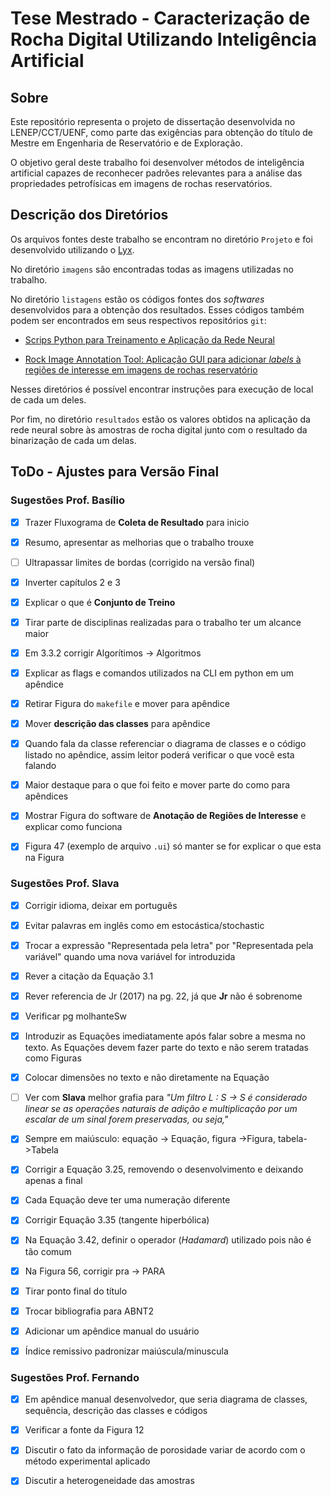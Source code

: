 # Tese Mestrado - Caracterização de Rocha Digital Utilizando Inteligência Artificial

## Sobre

Este repositório representa o projeto de dissertação desenvolvida no LENEP/CCT/UENF, como parte das exigências para obtenção do título de Mestre em Engenharia de Reservatório e de Exploração. 

O objetivo geral deste trabalho foi desenvolver métodos de inteligência artificial capazes de reconhecer padrões relevantes para a análise das propriedades petrofísicas em imagens de rochas reservatórios.

## Descrição dos Diretórios 

Os arquivos fontes deste trabalho se encontram no diretório `Projeto` e foi desenvolvido utilizando o [Lyx](https://www.lyx.org/Home).

No diretório `imagens` são encontradas todas as imagens utilizadas no trabalho.

No diretório `listagens` estão os códigos fontes dos *softwares* desenvolvidos para a obtenção dos resultados. Esses códigos também podem ser encontrados em seus respectivos repositórios `git`:
    
- [Scrips Python para Treinamento e Aplicação da Rede Neural](https://github.com/hereisjohnny2/project-mestrado)

- [Rock Image Annotation Tool: Aplicação GUI para adicionar *labels* à regiões de interesse em imagens de rochas reservatório](https://github.com/hereisjohnny2/rock-image-annotation)

Nesses diretórios é possível encontrar instruções para execução de local de cada um deles.

Por fim, no diretório `resultados` estão os valores obtidos na aplicação da rede neural sobre às amostras de rocha digital junto com o resultado da binarização de cada um delas.

## ToDo - Ajustes para Versão Final

### Sugestões Prof. Basílio

- [X] Trazer Fluxograma de **Coleta de Resultado** para inicio

- [X] Resumo, apresentar as melhorias que o trabalho trouxe

- [ ] Ultrapassar limites de bordas (corrigido na versão final)

- [X] Inverter capítulos 2 e 3

- [X] Explicar o que é **Conjunto de Treino**

- [X] Tirar parte de disciplinas realizadas para o trabalho ter um alcance maior

- [X] Em 3.3.2 corrigir Algorítimos -> Algoritmos

- [X] Explicar as flags e comandos utilizados na CLI em python em um apêndice

- [X] Retirar Figura do `makefile` e mover para apêndice

- [X] Mover **descrição das classes** para apêndice

- [X] Quando fala da classe referenciar o diagrama de classes e o código listado no apêndice, assim leitor poderá verificar o que você esta falando

- [X] Maior destaque para o que foi feito e mover parte do como para apêndices

- [X] Mostrar Figura do software de **Anotação de Regiões de Interesse** e explicar como funciona

- [X] Figura 47 (exemplo de arquivo `.ui`) só manter se for explicar o que esta na Figura


### Sugestões Prof. Slava

- [X] Corrigir idioma, deixar em português

- [X] Evitar palavras em inglês como em estocástica/stochastic

- [X] Trocar a expressão "Representada pela letra" por "Representada pela variável" quando uma nova variável for introduzida

- [X] Rever a citação da Equação 3.1

- [X] Rever referencia de Jr (2017) na pg. 22, já que **Jr** não é sobrenome

- [X] Verificar pg molhanteSw

- [X] Introduzir as Equações imediatamente após falar sobre a mesma no texto. As Equações devem fazer parte do texto e não serem tratadas como Figuras 

- [X] Colocar dimensões no texto e não diretamente na Equação

- [ ] Ver com **Slava** melhor grafia para *"Um filtro L : S → S é considerado linear se as operações naturais de adição e multiplicação por um escalar de um sinal forem preservadas, ou seja,"*

- [X] Sempre em maiúsculo: equação -> Equação, figura ->Figura, tabela->Tabela

- [X] Corrigir a Equação 3.25, removendo o desenvolvimento e deixando apenas a final

- [X] Cada Equação deve ter uma numeração diferente

- [X] Corrigir Equação 3.35 (tangente hiperbólica)

- [X] Na Equação 3.42, definir o operador (*Hadamard*) utilizado pois não é tão comum

- [X] Na Figura 56, corrigir pra -> PARA

- [X] Tirar ponto final do título

- [X] Trocar bibliografia para ABNT2

- [X] Adicionar um apêndice manual do usuário

- [X] Índice remissivo padronizar maiúscula/minuscula

### Sugestões Prof. Fernando

- [X] Em apêndice manual desenvolvedor, que seria diagrama de classes, sequência, descrição das classes e códigos

- [X] Verificar a fonte da Figura 12

- [X] Discutir o fato da informação de porosidade variar de acordo com o método experimental aplicado

- [X] Discutir a heterogeneidade das amostras